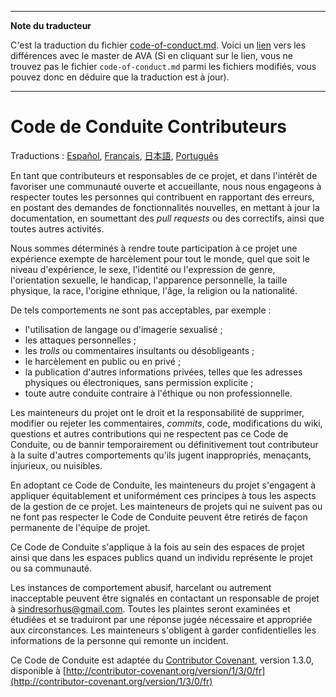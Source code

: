 ___
**Note du traducteur**

C'est la traduction du fichier [code-of-conduct.md](https://github.com/sindresorhus/ava/blob/master/code-of-conduct.md). Voici un [lien](https://github.com/sindresorhus/ava/compare/4111f9483f2ff6a158b603735a712eee3ab074c4...master#diff-d3030a18b089fdb1fbfabf6e75e4aef0) vers les différences avec le master de AVA (Si en cliquant sur le lien, vous ne trouvez pas le fichier `code-of-conduct.md` parmi les fichiers modifiés, vous pouvez donc en déduire que la traduction est à jour).
___
# Code de Conduite Contributeurs

Traductions : [Español](https://github.com/sindresorhus/ava-docs/blob/master/es_ES/code-of-conduct.md), [Français](https://github.com/sindresorhus/ava-docs/blob/master/fr_FR/code-of-conduct.md), [日本語](https://github.com/sindresorhus/ava-docs/blob/master/ja_JP/code-of-conduct.md), [Português](https://github.com/sindresorhus/ava-docs/blob/master/pt_BR/code-of-conduct.md)

En tant que contributeurs et responsables de ce projet, et dans l'intérêt
de favoriser une communauté ouverte et accueillante, nous nous engageons à
respecter toutes les personnes qui contribuent en rapportant des erreurs,
en postant des demandes de fonctionnalités nouvelles, en mettant à jour la
documentation, en soumettant des _pull requests_ ou des correctifs, ainsi que
toutes autres activités.

Nous sommes déterminés à rendre toute participation à ce projet une
expérience exempte de harcèlement pour tout le monde, quel que soit le niveau
d'expérience, le sexe, l'identité ou l'expression de genre, l'orientation
sexuelle, le handicap, l'apparence personnelle, la taille physique, la race,
l'origine ethnique, l'âge, la religion ou la nationalité.

De tels comportements ne sont pas acceptables, par exemple :

* l'utilisation de langage ou d'imagerie sexualisé ;
* les attaques personnelles ;
* les _trolls_ ou commentaires insultants ou désobligeants ;
* le harcèlement en public ou en privé ;
* la publication d'autres informations privées, telles que les adresses
  physiques ou électroniques, sans permission explicite ;
* toute autre conduite contraire à l'éthique ou non professionnelle.

Les mainteneurs du projet ont le droit et la responsabilité de supprimer,
modifier ou rejeter les commentaires, _commits_, code, modifications du wiki,
questions et autres contributions qui ne respectent pas ce Code de Conduite,
ou de bannir temporairement ou définitivement tout contributeur à la suite
d'autres comportements qu'ils jugent inappropriés, menaçants, injurieux,
ou nuisibles.

En adoptant ce Code de Conduite, les mainteneurs du projet s'engagent à
appliquer équitablement et uniformément ces principes à tous les aspects de
la gestion de ce projet. Les mainteneurs de projets qui ne suivent pas ou ne
font pas respecter le Code de Conduite peuvent être retirés de façon permanente
de l'équipe de projet.

Ce Code de Conduite s'applique à la fois au sein des espaces de projet
ainsi que dans les espaces publics quand un individu représente le projet
ou sa communauté.

Les instances de comportement abusif, harcelant ou autrement inacceptable
peuvent être signalés en contactant un responsable de projet à
sindresorhus@gmail.com. Toutes les plaintes seront examinées et étudiées
et se traduiront par une réponse jugée nécessaire et appropriée aux
circonstances. Les mainteneurs s'obligent à garder confidentielles les
informations de la personne qui remonte un incident.

Ce Code de Conduite est adaptée du [Contributor Covenant](http://contributor-covenant.org),
version 1.3.0, disponible à
[http://contributor-covenant.org/version/1/3/0/fr](http://contributor-covenant.org/version/1/3/0/fr)

